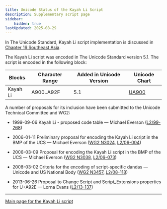 ```yaml
---
title: Unicode Status of the Kayah Li Script
description: Supplementary script page
sidebar:
    hidden: true
lastUpdated: 2025-08-29
---
```


In The Unicode Standard, Kayah Li script implementation is discussed in [Chapter 16 Southeast Asia](http://www.unicode.org/versions/latest/ch16.pdf).

[comment]: # (end of intro)

[comment]: # (start of blocks)

The Kayah Li script was encoded in The Unicode Standard version 5.1. The script is encoded in the following block:

| Blocks | Character Range | Added in Unicode Version | Unicode Chart |
| ------ | --------------- | ------------------------ | ------------- |
| Kayah Li | A900..A92F | 5.1 | [UA900](http://www.unicode.org/charts/PDF/UA900.pdf) |

[comment]: # (end of blocks)

[comment]: # (start of chars)

[comment]: # (end of chars)

[comment]: # (start of rest)

A number of proposals for its inclusion have been submitted to the Unicode Technical Committee and WG2:

- 1999-09-06 Kayah Li - proposed code table — Michael Everson ([L2/99-268](http://www.unicode.org/cgi-bin/GetMatchingDocs.pl?L2/99-268))

- 2006-01-11 Preliminary proposal for encoding the Kayah Li script in the BMP of the UCS — Michael Everson ([WG2 N3024](https://www.unicode.org/wg2/docs/n3024.pdf), [L2/06-004](http://www.unicode.org/cgi-bin/GetMatchingDocs.pl?L2/06-004))

- 2006-03-09  Proposal for encoding the Kayah Li script in the BMP of the UCS — Michael Everson ([WG2 N3038](https://www.unicode.org/wg2/docs/n3038.pdf), [L2/06-073](http://www.unicode.org/cgi-bin/GetMatchingDocs.pl?L2/06-073))

- 2008-03-02 Criteria for the encoding of script-specific dandas — Unicode and US National Body ([WG2 N3457](https://www.unicode.org/wg2/docs/n3457.pdf), [L2/08-118](http://www.unicode.org/cgi-bin/GetMatchingDocs.pl?L2/08-118))

- 2013-06-26 Proposal to Change Script and Script_Extensions properties for U+A92E — Lorna Evans ([L2/13-137](http://www.unicode.org/cgi-bin/GetMatchingDocs.pl?L2/13-137))



<hr/>

[Main page for the Kayah Li script](/scrlang/scripts/kali)

